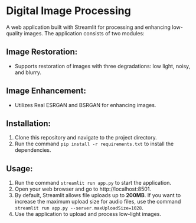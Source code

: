 # Digital Image Processing

A web application built with Streamlit for processing and enhancing low-quality images. The application consists of two modules:

## Image Restoration:
- Supports restoration of images with three degradations: low light, noisy, and blurry.

## Image Enhancement:
- Utilizes Real ESRGAN and BSRGAN for enhancing images.

## Installation:
1. Clone this repository and navigate to the project directory.
2. Run the command `pip install -r requirements.txt` to install the dependencies.

## Usage:
1. Run the command `streamlit run app.py` to start the application.
2. Open your web browser and go to http://localhost:8501.
3. By default, Streamlit allows file uploads up to **200MB**. If you want to increase the maximum upload size for audio files, use the command `streamlit run app.py --server.maxUploadSize=1028`.
4. Use the application to upload and process low-light images.
